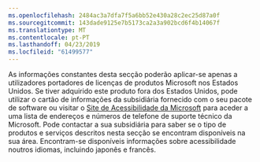 ```yaml
---
ms.openlocfilehash: 2484ac3a7dfa7f5a6bb52e430a28c2ec25d87a0f
ms.sourcegitcommit: 143dade9125e7b5173ca2a3a902bcd6f4b14067f
ms.translationtype: MT
ms.contentlocale: pt-PT
ms.lasthandoff: 04/23/2019
ms.locfileid: "61499577"
---
```

As informações constantes desta secção poderão aplicar-se apenas a utilizadores portadores de licenças de produtos Microsoft nos Estados Unidos. Se tiver adquirido este produto fora dos Estados Unidos, pode utilizar o cartão de informações da subsidiária fornecido com o seu pacote de software ou visitar o [Site de Acessibilidade da Microsoft](http://go.microsoft.com/fwlink/?LinkId=8431) para aceder a uma lista de endereços e números de telefone de suporte técnico da Microsoft. Pode contactar a sua subsidiária para saber se o tipo de produtos e serviços descritos nesta secção se encontram disponíveis na sua área. Encontram-se disponíveis informações sobre acessibilidade noutros idiomas, incluindo japonês e francês.
